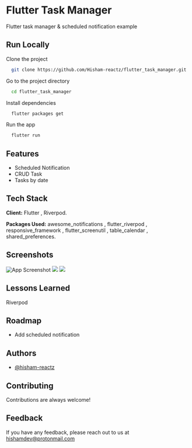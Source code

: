 
# Flutter Task Manager

Flutter task manager & scheduled notification example

## Run Locally

Clone the project

```bash
  git clone https://github.com/Hisham-reactz/flutter_task_manager.git
```

Go to the project directory

```bash
  cd flutter_task_manager
```

Install dependencies

```bash
  flutter packages get
```

Run the app

```bash
  flutter run
```


## Features

- Scheduled Notification
- CRUD Task
- Tasks by date


## Tech Stack

**Client:** Flutter , Riverpod.

**Packages Used:** awesome_notifications , flutter_riverpod , responsive_framework , flutter_screenutil , table_calendar , shared_preferences.



## Screenshots

![App Screenshot](https://i.ibb.co/h7dzdfH/Screenshot-2021-12-12-2-53-17-PM.png)
![](https://i.ibb.co/HCjHC4w/Screenshot-2021-12-12-2-53-29-PM.png)
![](https://i.ibb.co/7z5wjSj/Screenshot-2021-12-12-2-53-38-PM.png)
## Lessons Learned

Riverpod

## Roadmap

- Add scheduled notification


## Authors

- [@hisham-reactz](https://www.github.com/hisham-reactz)


## Contributing

Contributions are always welcome!




## Feedback

If you have any feedback, please reach out to us at hishamdev@protonmail.com

